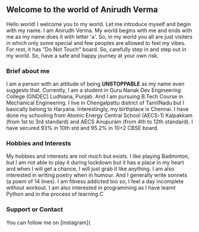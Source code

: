 ## Welcome to the world of Anirudh Verma
Hello world! I welcome you to my world. Let me introduce myself and begin with my name.
I am Anirudh Verma. My world begins with me and ends with me as my name does it with letter 'a'. So, in my world you all are just visiters in which only some special and few peoples are allowed to feel my vibes. For rest, it has "Do Not Touch" board. So, carefully step in and step out in my world. So, have a safe and happy journey at your own risk.
### Brief about me
I am a person with an attitude of being **UNSTOPPABLE** as my name even suggests that. Currently, I am a student in Guru Nanak Dev Engineering College (GNDEC) Ludhiana, Punjab. And I am pursuing B.Tech Course in Mechanical Engineering. I live in Chengalpattu district of TamilNadu but I basically belong to Haryana. Interestingly, my birthplace is Chennai.
I have done my schooling from Atomic Energy Central School (AECS-1) Kalpakkam (from 1st to 3rd standard) and AECS Anupuram (from 4th to 12th standard). I have secured 93% in 10th std and 95.2% in 10+2 CBSE board.










### Hobbies and Interests
My hobbies and interests are not much but exists. I like playing Badminton, but I am not able to play it during lockdown but it has a place in my heart and when I will get a chance, I will just grab it like anything. I am also interested in writing poetry when in humour. And I generally write sonnets (a poem of 14 lines). I am fitness addicted too so, I feel a day incomplete without workout. I am also interested in programming as I have learnt Python and in the process of learning C





### Support or Contact
You can follow me on [instagram](

